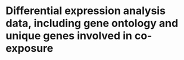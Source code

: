 # Differential expression analysis data, including gene ontology and unique genes involved in co-exposure

